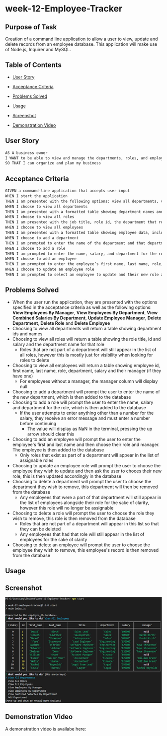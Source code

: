 # week-12-Employee-Tracker

## Purpose of Task

Creation of a command line application to allow a user to view, update and delete records from an employee database. This application will make use of Node.js, Inquirer and MySQL.

## Table of Contents

* [User Story](#user-story)

* [Acceptance Criteria](#acceptance-criteria)

* [Problems Solved](#problems-solved)

* [Usage](#usage)

* [Screenshot](#screenshot)

* [Demonstration Video](#demonstration-video)

## User Story

```md
AS A business owner
I WANT to be able to view and manage the departments, roles, and employees in my company
SO THAT I can organize and plan my business
```

## Acceptance Criteria

```md
GIVEN a command-line application that accepts user input
WHEN I start the application
THEN I am presented with the following options: view all departments, view all roles, view all employees, add a department, add a role, add an employee, and update an employee role
WHEN I choose to view all departments
THEN I am presented with a formatted table showing department names and department ids
WHEN I choose to view all roles
THEN I am presented with the job title, role id, the department that role belongs to, and the salary for that role
WHEN I choose to view all employees
THEN I am presented with a formatted table showing employee data, including employee ids, first names, last names, job titles, departments, salaries, and managers that the employees report to
WHEN I choose to add a department
THEN I am prompted to enter the name of the department and that department is added to the database
WHEN I choose to add a role
THEN I am prompted to enter the name, salary, and department for the role and that role is added to the database
WHEN I choose to add an employee
THEN I am prompted to enter the employee’s first name, last name, role, and manager, and that employee is added to the database
WHEN I choose to update an employee role
THEN I am prompted to select an employee to update and their new role and this information is updated in the database 
```

## Problems Solved

- When the user run the application, they are presented with the options specified in the acceptance criteria as well as the following options: **View Employees By Manager**, **View Employees By Department**, **View Combined Salaries By Department**, **Update Employee Manager**, **Delete Department**, **Delete Role** and **Delete Employee**
- Choosing to view all departments will return a table showing department ids and names
- Choosing to view all roles will return a table showing the role title, id and salary and the department name for that role
    - Roles that are not part of a department will still appear in the list of all roles, however this is mostly just for visibility when looking for roles to delete
- Choosing to view all employees will return a table showing employee id, first name, last name, role, department, salary and their manager (if they have one)
    - For employees without a manager, the manager column will display null
- Choosing to add a department will prompt the user to enter the name of the new department, which is then added to the database
- Choosing to add a role will prompt the user to enter the name, salary and department for the role, which is then added to the database
    - If the user attempts to enter anything other than a number for the salary, they receive an error message and must enter a number before continuing
        - The value will display as NaN in the terminal, pressing the up arrow should clear this
- Choosing to add an employee will prompt the user to enter the employee's first and last name and then choose their role and manager. The employee is then added to the database
    - Only roles that exist as part of a department will appear in the list of assignable roles
- Choosing to update an employee role will prompt the user to choose the employee they wish to update and then ask the user to chooes their new role, this is then updated accordingly in the database
- Choosing to delete a department will prompt the user to choose the department they wish to remove, this department will then be removed from the database
    - Any employees that were a part of that department will still appear in the list of employees alongside their role for the sake of clarity, however this role will no longer be assignable
- Choosing to delete a role will prompt the user to choose the role they wish to remove, this role is then removed from the database
    - Roles that are not part of a department will appear in this list so that they can be deleted
    - Any employees that had that role will still appear in the list of employees for the sake of clarity
- Choosing to delete an employee will prompt the user to choose the employee they wish to remove, this employee's record is then removed from the database

## Usage



## Screenshot

![Application Screenshot](./assets/images/screenshot-of-application.jpg) 

## Demonstration Video

A demonstration video is availabe here: